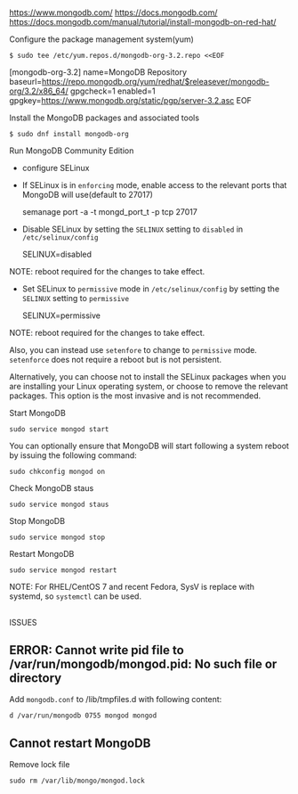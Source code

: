 #

##

https://www.mongodb.com/
https://docs.mongodb.com/
https://docs.mongodb.com/manual/tutorial/install-mongodb-on-red-hat/


Configure the package management system(yum)

    $ sudo tee /etc/yum.repos.d/mongodb-org-3.2.repo <<EOF
[mongodb-org-3.2]
name=MongoDB Repository
baseurl=https://repo.mongodb.org/yum/redhat/$releasever/mongodb-org/3.2/x86_64/
gpgcheck=1
enabled=1
gpgkey=https://www.mongodb.org/static/pgp/server-3.2.asc
EOF

Install the MongoDB packages and associated tools

    $ sudo dnf install mongodb-org

Run MongoDB Community Edition

- configure SELinux

* If SELinux is in `enforcing` mode, enable access to the relevant ports that MongoDB will use(default to 27017)

    semanage port -a -t mongd_port_t -p tcp 27017

* Disable SELinux by setting the `SELINUX` setting to `disabled` in `/etc/selinux/config`

    SELINUX=disabled

NOTE: reboot required for the changes to take effect.

* Set SELinux to `permissive` mode in `/etc/selinux/config` by setting the `SELINUX` setting to `permissive`

    SELINUX=permissive

NOTE: reboot required for the changes to take effect.

Also, you can instead use `setenfore` to change to `permissive` mode. `setenforce` does not require a reboot but is not persistent.

Alternatively, you can choose not to install the SELinux packages when you are installing your Linux operating system, or choose to remove the relevant packages. This option is the most invasive and is not recommended.


Start MongoDB

    sudo service mongod start

You can optionally ensure that MongoDB will start following a system reboot by issuing the following command:

    sudo chkconfig mongod on

Check MongoDB staus

    sudo service mongod staus

Stop MongoDB

    sudo service mongod stop

Restart MongoDB

    sudo service mongod restart

NOTE: For RHEL/CentOS 7 and recent Fedora, SysV is replace with systemd, so `systemctl` can be used.


##

ISSUES

## ERROR: Cannot write pid file to /var/run/mongodb/mongod.pid: No such file or directory

Add `mongodb.conf` to /lib/tmpfiles.d with following content:

    d /var/run/mongodb 0755 mongod mongod

## Cannot restart MongoDB

Remove lock file

    sudo rm /var/lib/mongo/mongod.lock


